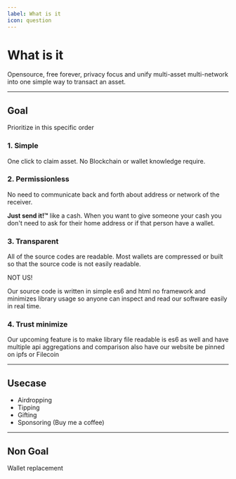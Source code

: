 ```yaml
---
label: What is it
icon: question
---
```

# What is it
Opensource, free forever, privacy focus and unify multi-asset multi-network into one simple way to transact an asset.

---

## Goal

Prioritize in this specific order

### 1. Simple
One click to claim asset. No Blockchain or wallet knowledge require.

### 2. Permissionless
No need to communicate back and forth about address or network of the receiver.

**Just send it!™** like a cash. When you want to give someone your cash you don't need to ask for their home address or if that person have a wallet.

### 3. Transparent
All of the source codes are readable. Most wallets are compressed or built so that the source code is not easily readable.

NOT US!

Our source code is written in simple es6 and html no framework and minimizes library usage so anyone can inspect and read our software easily in real time.

### 4. Trust minimize
Our upcoming feature is to make library file readable is es6 as well and have multiple api aggregations and comparison also have our website be pinned on ipfs or Filecoin

---

## Usecase
- Airdropping
- Tipping
- Gifting
- Sponsoring (Buy me a coffee)

---

## Non Goal
Wallet replacement
